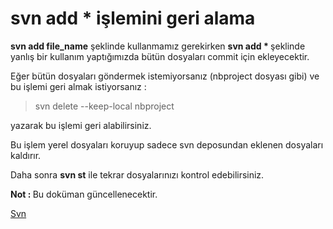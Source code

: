 # svn add * işlemini geri alama

<b>svn add file_name</b>  şeklinde kullanmamız gerekirken <b> svn add  * </b>  şeklinde yanlış bir kullanım yaptığımızda bütün dosyaları commit için ekleyecektir.


Eğer bütün dosyaları göndermek istemiyorsanız (nbproject dosyası gibi) ve bu işlemi geri almak istiyorsanız :

> svn delete --keep-local nbproject  

yazarak bu işlemi geri alabilirsiniz.

Bu işlem yerel dosyaları koruyup sadece svn deposundan eklenen dosyaları kaldırır.

Daha sonra <b>svn st</b> ile tekrar dosyalarınızı kontrol edebilirsiniz.


<b>Not : </b> Bu doküman güncellenecektir.


[Svn](svn/svn_problem_solved.md)
